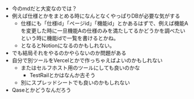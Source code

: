 #

- 今のmdだと大変なのでは？
- 例えば仕様とかをまとめる時になんとなくやっぱりDBが必要な気がする
  - 仕様にも「仕様id」「ページid」「機能id」とかあるはずで、例えば機能Aを変更した時に一旦機能Aの仕様のみを満たしてるかどうかを調べたいという時に機能idで一覧を書けるとかね。
  - となるとNotionになるのかもしれない。
- でも結局それをやるのかやらないのか問題がある
- 自分で別ツールをVercelとかで作っちゃえばよいのかもしれない
  - またはセルフホスト用のツールにしても良いのかな
    - TestRailとかはなんか古そう
  - 別にスプレッドシートでも良いのかもしれない
- Qaseとかどうなんだろう
